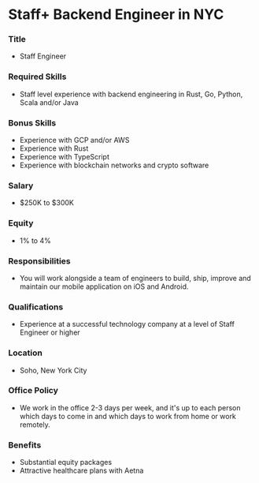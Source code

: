 # Staff+ Backend Engineer in NYC

### Title

- Staff Engineer

### Required Skills

- Staff level experience with backend engineering in Rust, Go, Python, Scala and/or Java

### Bonus Skills

- Experience with GCP and/or AWS
- Experience with Rust
- Experience with TypeScript
- Experience with blockchain networks and crypto software

### Salary

- $250K to $300K

### Equity

- 1% to 4%

### Responsibilities

- You will work alongside a team of engineers to build, ship, improve and maintain our mobile application on iOS and Android.

### Qualifications

- Experience at a successful technology company at a level of Staff Engineer or higher

### Location

- Soho, New York City

### Office Policy

- We work in the office 2-3 days per week, and it's up to each person which days to come in and which days to work from home or work remotely.

### Benefits

- Substantial equity packages
- Attractive healthcare plans with Aetna
